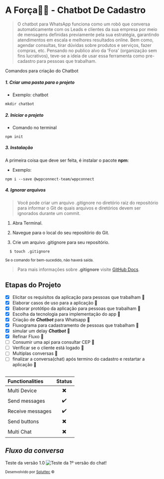 # **A Força**🤝🏻 - Chatbot De Cadastro 

> O chatbot para WhatsApp funciona como um robô que conversa automaticamente com os Leads e clientes da sua empresa por meio de mensagens definidas previamente pela sua estratégia, garantindo atendimentos em escala e melhores resultados online. Bem como, agendar consultas, tirar dúvidas sobre produtos e serviços, fazer compras, etc. Pensando no publico alvo da 'Fora' (organização sem fins lucrativos), teve-se a ideia de usar essa ferramenta como pre-cadastro para pessoas que trabalham.


<span> Comandos para criação do Chatbot </span>

##### 1. Criar uma pasta para o projeto
 - Exemplo: chatbot
```
mkdir chatbot
```
##### 2. Iniciar o projeto
 - Comando no terminal
```
npm init
```
##### 3. Instalação

 A primeira coisa que deve ser feita, é instalar o pacote __npm__:


- Exemplo:

```
npm i --save @wppconnect-team/wppconnect

```
##### 4. Ignorar arquivos

>Você pode criar um arquivo .gitignore no diretório raiz do repositório para informar
>o Git de quais arquivos e diretórios devem ser ignorados durante um commit.


   1. Abra Terminal.

   2. Navegue para o local do seu repositório do Git.

   3. Crie um arquivo .gitignore para seu repositório.

   ```
     $ touch .gitignore
   ```
<sup>Se o comando for bem-sucedido, não haverá saída.</sub>

  > Para mais informações sobre **.gitignore** visite [GitHub Docs](https://docs.github.com/pt/get-started/getting-started-with-git/ignoring-files).




## Etapas do Projeto

- [x]  Elicitar os requisitos da aplicação para pessoas que trabalham 🎉
- [x]  Elaborar casos de uso para a aplicação 🚀
- [x]  Elaborar protótipo da aplicação para pessoas que trabalham  🚀
- [x]  Escolha da tecnologia para implementação do app 🚀
- [x]  Criação de ***Chatbot***  para Whatsapp 🚀
- [x]  Fluxograma para cadastramento de pessoas que trabalham 🚀
- [x]  simular um delay ***Chatbot***  🚀
- [x]  Refinar Fluxo  🚀
- [ ]  Consumir uma api para consultar CEP 🔐
- [ ]  Verificar se o cliente está logado  🔐
- [ ]  Multiplas conversas  🔐
- [ ]  finalizar a conversa(chat) após termino do cadastro e restartar a aplicação 🔐

##
|  Functionalities |  Status
:--------- | :------: 
Multi Device | ✖️  
Send messages | ✔️ 
Receive messages| ✔️ 
Send buttons | ✖️ 
Multi Chat | ✖️   |



## _Fluxo da conversa_
<!--figure>
  <img src="https://image.testasite.repl.co/img/wpp.png" alt="fluxo do chat"
   style="width: 60%; height: 60%;">
  <figcaption>Teste da versão 1.0 </figcaption>
</figure-->


Teste da versão 1.0 ![Teste da 1º versão do chat!](https://image.testasite.repl.co/img/wpp.png " fluxo do chat")




<sub> Desenvolvido por [Soluttec](https:////site.soluttec.repl.co/) © </sub>
